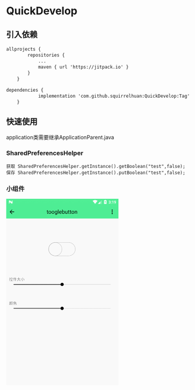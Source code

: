 # QuickDevelop
## 引入依赖
```
allprojects {
		repositories {
			...
			maven { url 'https://jitpack.io' }
		}
	}
```
```
dependencies {
	        implementation 'com.github.squirrelhuan:QuickDevelop:Tag'
	}
```

## 快速使用
  application类需要继承ApplicationParent.java
### SharedPreferencesHelper
```
获取 SharedPreferencesHelper.getInstance().getBoolean("test",false);
保存 SharedPreferencesHelper.getInstance().putBoolean("test",false);
```

### 小组件

![Alt](https://raw.githubusercontent.com/squirrelhuan/QuickDevelop/master/app/src/main/assets/image/component/ToogleButton_GIF.gif)
